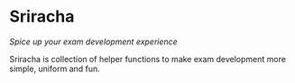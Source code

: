 # Sriracha

_Spice up your exam development experience_

Sriracha is collection of helper functions to make exam development more simple,
uniform and fun.
